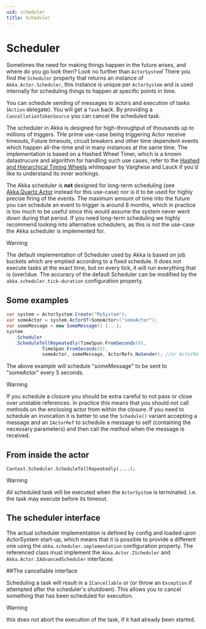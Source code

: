 ```yaml
---
uid: scheduler
title: Scheduler
---
```

# Scheduler

Sometimes the need for making things happen in the future arises, and where do
you go look then?  Look no further than `ActorSystem`! There you find the
`Scheduler` property that returns an instance of `Akka.Actor.Scheduler`,
this instance is unique per `ActorSystem` and is used internally for scheduling
things to happen at specific points in time.

You can schedule sending of messages to actors and execution of tasks
(`Action` delegate). You will get a `Task` back. By providing a
`CancellationTokenSource` you can cancel the scheduled task.

The scheduler in Akka is designed for high-throughput of thousands up to millions of triggers. THe prime use-case being triggering Actor receive timeouts, Future timeouts, circuit breakers and other time dependent events which happen all-the-time and in many instances at the same time. The implementation is based on a Hashed Wheel Timer, which is a known datastrucure and algorithm for handling such use cases, refer to the [Hashed and Hierarchical Timing Wheels](http://www.cs.columbia.edu/~nahum/w6998/papers/sosp87-timing-wheels.pdf) whitepaper by Varghese and Lauck if you'd like to understand its inner workings.

The Akka scheduler is **not** designed for long-term scheduling (see [Akka.Quartz.Actor](https://github.com/akkadotnet/Akka.Quartz.Actor) instead for this use-case) nor is it to be used for highly precise firing of the events. The maximum amount of time into the future you can schedule an event to trigger is around 8 months, which in practice is too much to be useful since this would assume the system never went down during that period. If you need long-term scheduling we highly recommend looking into alternative schedulers, as this is not the use-case the Akka scheduler is implemented for.

> [!WARNING]
> The default implementation of Scheduler used by Akka is based on job buckets which are emptied according to a fixed schedule. It does not execute tasks at the exact time, but on every tick, it will run everything that is (over)due. The accuracy of the default Scheduler can be modified by the `akka.scheduler.tick-duration` configuration property.

## Some examples

```csharp
var system = ActorSystem.Create("MySystem");
var someActor = system.ActorOf<SomeActor>("someActor");
var someMessage = new SomeMessage() {...};
system
   .Scheduler
   .ScheduleTellRepeatedly(TimeSpan.FromSeconds(0),
             TimeSpan.FromSeconds(5),
             someActor, someMessage, ActorRefs.NoSender); //or ActorRefs.Nobody or something else
```

The above example will schedule "someMessage" to be sent to "someActor"
every 5 seconds.

> [!WARNING]
> If you schedule a closure you should be extra careful to not pass or close over
unstable references. In practice this means that you should not call methods on
the enclosing actor from within the closure. If you need to schedule an
invocation it is better to use the `Schedule()` variant accepting a message
and an `IActorRef` to schedule a message to self (containing the necessary
parameters) and then call the method when the message is received.

## From inside the actor

```
Context.Scheduler.ScheduleTellRepeatedly(....);
```
> [!WARNING]
> All scheduled task will be executed when the `ActorSystem` is terminated. i.e. the task may execute before its timeout.

## The scheduler interface
The actual scheduler implementation is defined by config and loaded upon ActorSystem start-up, which means that it is possible to provide a different one using the `akka.scheduler.implementation` configuration property. The referenced class must implement the `Akka.Actor.IScheduler` and `Akka.Actor.IAdvancedScheduler` interfaces

##The cancellable interface

Scheduling a task will result in a `ICancellable` or (or throw an `Exception` if attempted after the scheduler's shutdown). This allows you to cancel something that has been scheduled for execution.

> [!WARNING]
> this does not abort the execution of the task, if it had already been started.
